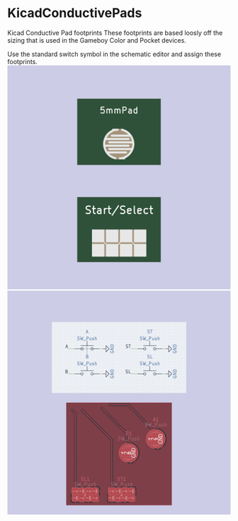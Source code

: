 # KicadConductivePads
Kicad Conductive Pad footprints
These footprints are based loosly off the sizing that is used in the Gameboy Color and Pocket devices.

Use the standard switch symbol in the schematic editor and assign these footprints.
![3Dview](https://github.com/nataliethenerd/KicadConductivePads/blob/64a3191e207561c075c9ab58e8592789d40e6814/3d.jpg)
![Footprint and Symbol](https://github.com/nataliethenerd/KicadConductivePads/blob/64a3191e207561c075c9ab58e8592789d40e6814/symbolsandfootprints.jpg)
